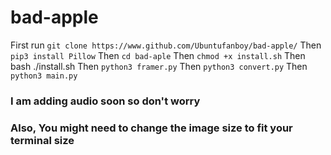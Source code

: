 # bad-apple

First run ``git clone https://www.github.com/Ubuntufanboy/bad-apple/``
Then ``pip3 install Pillow``
Then ``cd bad-aple``
Then ``chmod +x install.sh``
Then bash ./install.sh
Then ``python3 framer.py``
Then ``python3 convert.py``
Then ``python3 main.py``

### I am adding audio soon so don't worry

### Also, You might need to change the image size to fit your terminal size
